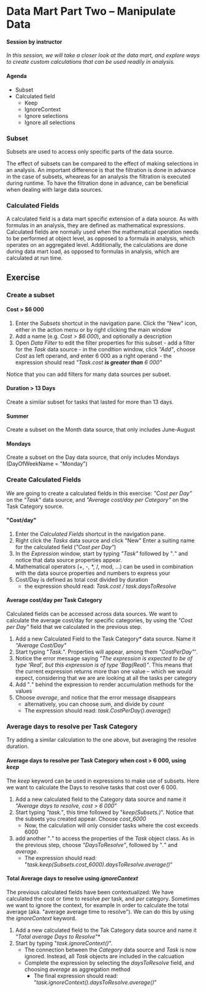 # Data Mart Part Two – Manipulate Data

#### Session by instructor

_In this session, we will take a closer look at the data mart, and explore ways to create custom calculations that can be used readily in analysis._  

#### Agenda
- Subset
- Calculated field
    - Keep
    - IgnoreContext
    - Ignore selections
    - Ignore all selections


### Subset
Subsets are used to access only specific parts of the data source.

The effect of subsets can be compared to the effect of making selections in an analysis. An important difference is that the filtration is done in advance in the case of subsets, wheareas for an analysis the filtration is executed during runtime. To have the filtration done in advance, can be beneficial when dealing with large data sources.

### Calculated Fields ###
A calculated field is a data mart specific extension of a data source. As with formulas in an analysis, they are defined as mathematical expressions. Calculated fields are normally used when the mathematical operation needs to be performed at object level, as opposed to a formula in analysis, which operates on an aggregated level. Additionally, the calculations are done during data mart load, as opposed to formulas in analysis, which are calculated at run time.

## Exercise

### Create a subset ###
#### Cost > $6 000 ####
 1. Enter the *Subsets* shortcut in the navigation pane. Click the "New" icon, either in the action menu or by right clicking the main window
 2. Add a name (e.g. *Cost > $6 000*), and optionally a description
 3. Open *Data Filter* to edit the filter properties for this subset
		 -  add a filter for the *Task* data source
		 - in the condition window, click *"Add"*, choose *Cost*  as left operand, and enter 6 000 as a right operand
		 - the expression should read *"Task.cost **is greater than** 6 000"*

Notice that you can add filters for many data sources per subset.

#### Duration > 13 Days
Create a similar subset for tasks that lasted for more than 13 days.

#### Summer
Create a subset on the Month data source, that only includes June-August


#### Mondays
Create a subset on the Day data source, that only includes Mondays (DayOfWeekName = "Monday")


### Create Calculated Fields ###
We are going to create a calculated fields in this exercise: *"Cost per Day"* on the *"Task"* data source,  and *"Average cost/day per Category"* on the Task Category source.
#### "Cost/day" ####
1. Enter the *Calculated Fields* shortcut in the navigation pane.
2. Right click the *Tasks* data source and click "New"
 Enter a suiting name for the calculated field (*"Cost per Day"*)
3. In the *Expression* window, start by typing *"Task"* followed by "*.*" and notice that data source properties appear.
4. Mathematical operators (+, -, *, /, mod, …) can be used in combination with the data source properties and numbers to express your
5. Cost/Day is defined as total cost divided by duration
	- the expression should read: *Task.cost / task.daysToResolve*

#### Average cost/day per Task Category
Calculated fields can be accessed across data sources. We want to calculate the average cost/day for specific categories, by using the *"Cost per Day"* field that we calculated in the previous step.

1. Add a new Calculated Field to the Task Category* data source. Name it *"Average Cost/Day"*
2. Start typing "*Task.*". Properties will appear, among them *"CostPerDay"'*.
3. Notice the error message saying *"The expression is expected to be of type 'Real', but this expression is of type 'Bag(Real)"*. This means that the current expression returns more than one value – which we would expect, considering that we are are looking at all the tasks per category
4. Add "*.*" behind the expression to render accumulation methods for the values
5. Choose *average*, and notice that the error message disappears
	- alternatively, you can choose *sum*, and divide by *count*
	- The expression should read: *task.CostPerDay().average()*


### Average days to resolve per Task Category
Try adding a similar calculation to the one above, but averaging the resolve duration.


#### Average days to resolve per Task Category when cost > 6 000, using *keep*
The *keep* keyword can be used in expressions to make use of subsets. Here we want to calculate the Days to resolve tasks that cost over 6 000.

1. Add a new calculated field to the Category data source and name it *"Average days to resolve, cost > 6 000"*
2. Start typing *"task."*, this time followed by "*keep(Subsets.)*". Notice that the subsets you created appear. Choose *cost_6000*
	- Now, the calculation will only consider tasks where the cost exceeds 6000
3. add another "*.*" to access the properties of the *Task* object class. As in the previous step, choose *"DaysToResolve"*, followed by "*.*" and *average*.
	- The expression should read: "*task.keep(Subsets.cost_6000).daysToResolve.average()*"

#### Total Average days to resolve using *ignoreContext* #####
The previous calculated fields have been contextualized: We have calculated the cost or time to resolve *per* task, and *per* category. Sometimes we want to ignore the context, for example in order to calculate the total average (aka. "average average time to resolve"). We can do this by using the *ignoreContext* keyword.

1. Add a new calculated field to the Tak Category data source and name it *"Total average Days to Resolve"**
2. Start by typing "*task.ignoreContext()*".
	- The connection between the *Category* data source and *Task* is now ignored. Instead, all *Task* objects are included in the calcuation
	- Complete the expression by selecting the *daysToResolve* field, and choosing *average* as aggregation method
		- The final expression should read: "*task.ignoreContext().daysToResolve.average()*"
